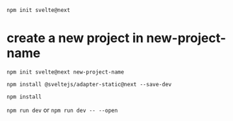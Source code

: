 `npm init svelte@next`

# create a new project in new-project-name
`npm init svelte@next new-project-name`

`npm install @sveltejs/adapter-static@next --save-dev`

`npm install`

`npm run dev` or `npm run dev -- --open`

